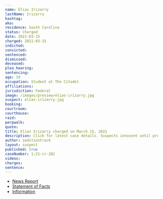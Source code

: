 ```yaml
---
name: Elias Irizarry
lastName: Irizarry
hashtag:
aka:
residence: South Carolina
status: Charged
date: 2021-03-15
charged: 2021-03-15
indicted:
convicted: 
sentenced: 
dismissed: 
deceased:
plea_hearing:
sentencing:
age: 19
occupation: Student at The Citadel
affiliations:
jurisdiction: Federal
image: /images/preview/elias-irizarry.jpg
suspect: elias-irizarry.jpg
booking:
courtroom:
courthouse:
raid:
perpwalk:
quote:
title: Elias Irizarry charged on March 15, 2021
description: Click for latest case details. Suspects innocent until proven guilty.
author: seditiontrack
layout: suspect
published: true
caseNumber: 1:21-cr-282
videos:
charges:
sentence:
---
```

- [News Report](https://abcnews4.com/news/local/citadel-cadet-charged-in-capitol-riot-probe-bonds-out-of-jail-1st-court-date-set)
- [Statement of Facts](https://www.justice.gov/usao-dc/case-multi-defendant/file/1386301/download)
- [Information](https://www.justice.gov/usao-dc/case-multi-defendant/file/1386306/download)
